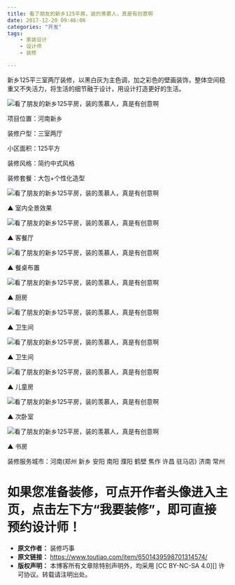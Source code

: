 ```yaml
---
title: 看了朋友的新乡125平房，装的羡慕人，真是有创意啊
date: 2017-12-20 09:46:06
categories: "开发"
tags:
	- 家装设计
	- 设计师
	- 装修

---
```


新乡125平三室两厅装修，以黑白灰为主色调，加之彩色的壁画装饰，整体空间稳重又不失活力，将生活的细节融于设计，用设计打造更好的生活。

![看了朋友的新乡125平房，装的羡慕人，真是有创意啊][125]

项目位置：河南新乡

装修户型：三室两厅

小区面积：125平方

装修风格：简约中式风格

装修套餐：大包+个性化造型

![看了朋友的新乡125平房，装的羡慕人，真是有创意啊][125 1]

▲ 室内全景效果

![看了朋友的新乡125平房，装的羡慕人，真是有创意啊][125 2]

▲ 客餐厅

![看了朋友的新乡125平房，装的羡慕人，真是有创意啊][125 3]

▲ 餐桌布置

![看了朋友的新乡125平房，装的羡慕人，真是有创意啊][125 4]

▲ 厨房

![看了朋友的新乡125平房，装的羡慕人，真是有创意啊][125 5]

▲ 卫生间

![看了朋友的新乡125平房，装的羡慕人，真是有创意啊][125 6]

▲ 卫生间

![看了朋友的新乡125平房，装的羡慕人，真是有创意啊][125 7]

▲ 儿童房

![看了朋友的新乡125平房，装的羡慕人，真是有创意啊][125 8]

▲ 次卧室

![看了朋友的新乡125平房，装的羡慕人，真是有创意啊][125 9]

▲ 书房

装修服务城市：河南(郑州 新乡 安阳 南阳 濮阳 鹤壁 焦作 许昌 驻马店) 济南 常州

# 如果您准备装修，可点开作者头像进入主页，点击左下方“我要装修”，即可直接预约设计师！ #


[125]: static/resources/crawler/Q6RF-6N2Y-RMUJ.jpg
[125 1]: static/resources/crawler/3IIZ-UE3I-7BZF.jpg
[125 2]: static/resources/crawler/FBYN-MVIY-URFN.jpg
[125 3]: static/resources/crawler/ABFJ-VVFN-Z6BQ.jpg
[125 4]: static/resources/crawler/BEUN-ZFII-RM2E.jpg
[125 5]: static/resources/crawler/IMZV-2QVE-E3IV.jpg
[125 6]: static/resources/crawler/JZBZ-ERJM-MNMR.jpg
[125 7]: static/resources/crawler/QBMQ-UB2I-FVYA.jpg
[125 8]: static/resources/crawler/YF2E-2UN2-QYFQ.jpg
[125 9]: static/resources/crawler/UNYY-QMRA-BFMU.jpg
 *  **原文作者：** 装修巧事
 *  **原文链接：** https://www.toutiao.com/item/6501439598701314574/
 *  **版权声明：** 本博客所有文章除特别声明外，均采用 [CC BY-NC-SA 4.0][] 许可协议。转载请注明出处。
